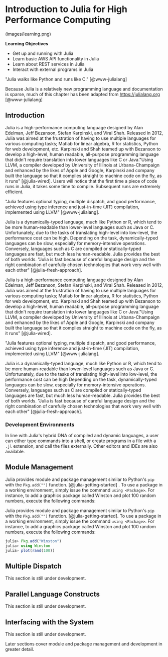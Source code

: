 # Introduction to Julia for High Performance Computing

(images/learning.png) 

**Learning Objectives**

- Get up and running with Julia 
- Learn basic AWS API functionality in Julia 
- Learn about REST services in Julia 
- Interact with external programs in Julia

"Julia walks like Python and runs like C." [@www-julialang]

Because Julia is a relatively new programming language and documentation is sparse, much of this chapter has been adapted from <https://julialang.org> [@www-julialang]

## Introduction

Julia is a high-performance computing language designed by Alan Edelman, Jeff Bezanson, Stefan Karpinski, and Viral Shah. Released in 2012, Julia was aimed at the frustration of having to use multiple languages for various computing tasks; Matlab for linear algebra, R for statistics, Python for web development, etc. Karpinski and Shah teamed up with Bezanson to develop a high-level, human readable, all-purpose programming language that didn't require translation into lower languages like C or Java."Using LLVM, a compiler developed by University  of Illinois at Urbana-Champaign and enhanced by the likes of Apple and Google, Karpinski and company built the language so that it compiles straight to
machine code on the fly, as it runs" [@julia-wired].  Users will notice that the first time a piece of code runs in
Julia, it takes some time to compile.  Subsequent runs are extremely efficient.

"Julia features optional typing, multiple dispatch, and good performance, achieved using type inference and just-in-time
(JIT) compilation, implemented using LLVM" [@www-julialang].

Julia is a dynamically-typed language, much like Python or R, which tend to be more human-readable than lower-level
languages such as Java or C. Unfortunately, due to the tasks of translating high-level into low-level, the performance
cost can be high. Depending on the task, dynamically-typed languages can be slow, especially for memory-intensive
operations.  Conversely, languages such as C are compiled or statically-typed languages are fast, but much less
human-readable. Julia provides the best of both worlds. "Julia is fast because of careful language design and the right
combination of carefully chosen technologies that work very well with each other" [@julia-fresh-approach].

Julia is a high-performance computing language designed by Alan Edelman, Jeff Bezanson, Stefan Karpinski, and Viral
Shah. Released in 2012, Julia was aimed at the frustration of having to use multiple languages for various computing
tasks; Matlab for linear algebra, R for statistics, Python for web development, etc. Karpinski and Shah teamed up with
Bezanson to develop a high-level, human readable, all-purpose programming language that didn't require translation into
lower languages like C or Java."Using LLVM, a compiler developed by University  of Illinois at Urbana-Champaign and
enhanced by the likes of Apple and Google, Karpinski and company built the language so that it compiles straight to
machine code on the fly, as it runs" [@julia-wired].

"Julia features optional typing, multiple dispatch, and good performance, achieved using type inference and just-in-time
(JIT) compilation, implemented using LLVM" [@www-julialang].

Julia is a dynamically-typed language, much like Python or R, which tend to be more human-readable than lower-level
languages such as Java or C. Unfortunately, due to the tasks of translating high-level into low-level, the performance
cost can be high  Depending on the task, dynamically-typed languages can be slow, especially for memory-intensive
operations.  Conversely, languages such as C are compiled or statically-typed languages are fast, but much less
human-readable. Julia provides the best of both worlds. "Julia is fast because of careful language design and the right
combination of carefully chosen technologies that work very well with each other" [@julia-fresh-approach].

### Development Environments

In line with Julia's hybrid DNA of compiled and dynamic languages, a user can either type commands into a shell, or
create programs in a file with a ```.jl``` extension, and call the files externally. Other editors and IDEs are also
available.

## Module Management

Julia provides module and package management similar to Python's ```pip``` with the ```Pkg.add("")``` function.
[@julia-getting-started] .  To use a package in a working environment, simply issue the command ```using <Package>```.
For instance, to add a graphics package called Winston and plot 100 random numbers, execute the following commands:

Julia provides module and package management similar to Python's ```pip``` with the ```Pkg.add("")``` function.
[@julia-getting-started].   To use a package in a working environment, simply issue the command ```using <Package>```.
For instance, to add a graphics package called Winston and plot 100 random numbers, execute the following commands:

```julia
julia> Pkg.add("Winston")
julia> using Winston
julia> plot(rand(100))
```
## Multiple Dispatch

This section is still under development. 

## Parallel Language Constructs

This section is still under development. 

## Interfacing with the System

This section is still under development. 

Later sections cover module and package management and development in greater detail.